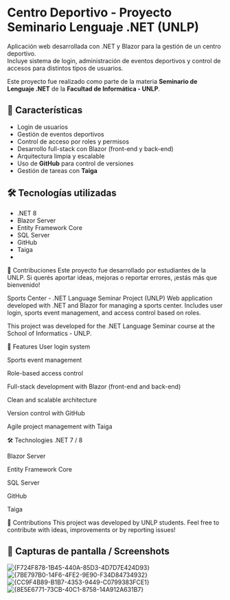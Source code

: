 # Centro Deportivo - Proyecto Seminario Lenguaje .NET (UNLP)

Aplicación web desarrollada con .NET y Blazor para la gestión de un centro deportivo.  
Incluye sistema de login, administración de eventos deportivos y control de accesos para distintos tipos de usuarios.

Este proyecto fue realizado como parte de la materia **Seminario de Lenguaje .NET** de la **Facultad de Informática - UNLP**.

## 🚀 Características

- Login de usuarios
- Gestión de eventos deportivos
- Control de acceso por roles y permisos
- Desarrollo full-stack con Blazor (front-end y back-end)
- Arquitectura limpia y escalable
- Uso de **GitHub** para control de versiones
- Gestión de tareas con **Taiga**

## 🛠️ Tecnologías utilizadas

- .NET 8
- Blazor Server
- Entity Framework Core
- SQL Server
- GitHub
- Taiga
- 
🙌 Contribuciones
Este proyecto fue desarrollado por estudiantes de la UNLP.
Si querés aportar ideas, mejoras o reportar errores, ¡estás más que bienvenido!

  

  Sports Center - .NET Language Seminar Project (UNLP)
Web application developed with .NET and Blazor for managing a sports center.
Includes user login, sports event management, and access control based on roles.

This project was developed for the .NET Language Seminar course at the School of Informatics - UNLP.

🚀 Features
User login system

Sports event management

Role-based access control

Full-stack development with Blazor (front-end and back-end)

Clean and scalable architecture

Version control with GitHub

Agile project management with Taiga

🛠️ Technologies
.NET 7 / 8

Blazor Server

Entity Framework Core

SQL Server

GitHub

Taiga

🙌 Contributions
This project was developed by UNLP students.
Feel free to contribute with ideas, improvements or by reporting issues!

## 📸 Capturas de pantalla / Screenshots


![{F724F878-1B45-440A-85D3-4D7D7E424D93}](https://github.com/user-attachments/assets/89ea5a93-4e3d-4227-8358-f3052e0f52c2)
![{7BE797B0-14F6-4FE2-9E90-F34D84734932}](https://github.com/user-attachments/assets/6573aca4-8ac0-442f-9cf0-6f8d0007115f)
![{CC9F4B89-B1B7-4353-9449-C0799383FCE1}](https://github.com/user-attachments/assets/93ad19cf-28aa-4a2e-a0ab-bb875e5727be)
![{8E5E6771-73CB-40C1-8758-14A912A631B7}](https://github.com/user-attachments/assets/53db90ee-c980-46da-acb1-08595db43c7d)


